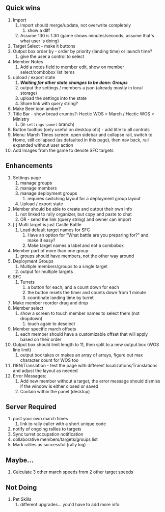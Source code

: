 ## Quick wins

1. Import
   1. Import should merge/update, not overwrite completely
      1. show a diff
   2. Assume 130 is 1:30 (game shows minutes/seconds, assume that's what user is doing)
2. Target Select - make it buttons
3. Output box order by - order by priority (landing time) or launch time?
   1. give the user a control to select
4. Member Notes
   1. Add a notes field to member edit, show on member select/combobox list items
5. upload / export state
   1. ***Waiting for other state changes to be done: Groups***
   2. output the settings / members a json (already mostly in local storage)
   3. upload the settings into the state
   4. Share link with query string?
6. Make Beer icon amber?
7. Title Bar - show bread crumbs?: Hectic WOS > March / Hectic WOS > Ministry
   1. (in `settings-panel` branch)
8. Button tooltips (only useful on desktop ofc) - add title to all controls
9. Menu: March Times screen: open sidebar and collapse rail, switch to Home, still collapsed (as defaulted in this page), then nav back, rail expanded without user action
10. Add Images from the game to denote SFC targets
## Enhancements

1. Settings page
   1. manage groups
   2. manage members
   3. manage deployment groups
      1. requires switching layout for a deployment group layout
   4. Upload / export state
2. Member should be able to create and output their own info
   1. not linked to rally organizer, but copy and paste to chat
   2. OR - send the link (query string) and owner can import
3. [ ] Multi target is just Castle Battle
   1. Load default target names for SFC
      1. Have an option for "What battle are you preparing for?" and make it easy?
      2. Make target names a label and not a combobox
4. Member part of more than one group
   1. groups should have members, not the other way around
5. Deployment Groups
   1. Multiple members/groups to a single target
   2. output for multiple targets
6. SFC
   1. Turrets
      1. a button for each, and a count down for each
      2. the button resets the timer and counts down from 1 minute
      3. coordinate landing time by turret
7. Make member reorder drag and drop
8. Member select
   1. show a screen to touch member names to select them (not dropdown)
      1. touch again to deselect
9. Member specific march offsets
   1. each member should have a customizable offset that will apply based on their order
10. Output box should limit length to 11, then split to a new output box (WOS line limit)
    1. output box takes or makes an array of arrays, figure out max character count for WOS too
11. I18N/Translation - test the page with different localizations/Translations and adjust the layout as needed
12. Error Messages:
    1. Add new member without a target, the error message should dismiss if the window is either closed or saved
    2. Contain within the panel (desktop)

## Server Required

1. post your own march times
   1. link to rally caller with a short unique code
2. notify of ongoing rallies to targets
3. Sync turret occupation notification
4. collaborative members/targets/groups list
5. Mark rallies as successful (rally log)

## Maybe...

1. Calculate 3 other march speeds from 2 other target speeds

## Not Doing

1. Pet Skills
   1. different upgrades... you'd have to add more info

